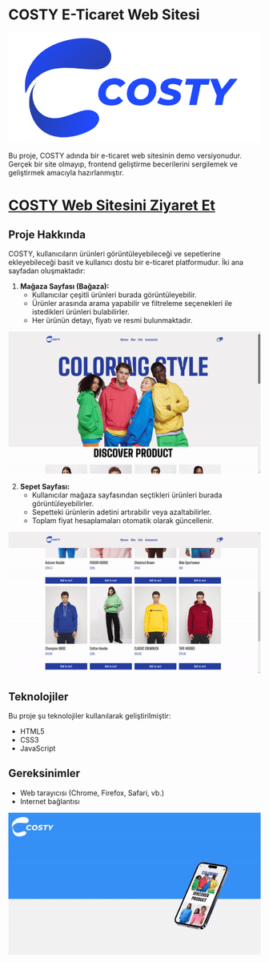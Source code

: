 # COSTY E-Ticaret Web Sitesi

![Notlar Haritası](images/logo.png)

Bu proje, COSTY adında bir e-ticaret web sitesinin demo versiyonudur. Gerçek bir site olmayıp, frontend geliştirme becerilerini sergilemek ve geliştirmek amacıyla hazırlanmıştır.

# [COSTY Web Sitesini Ziyaret Et](https://costyshop.netlify.app)

## Proje Hakkında

COSTY, kullanıcıların ürünleri görüntüleyebileceği ve sepetlerine ekleyebileceği basit ve kullanıcı dostu bir e-ticaret platformudur. İki ana sayfadan oluşmaktadır:

1. **Mağaza Sayfası (Bağaza):**
   - Kullanıcılar çeşitli ürünleri burada görüntüleyebilir.
   - Ürünler arasında arama yapabilir ve filtreleme seçenekleri ile istedikleri ürünleri bulabilirler.
   - Her ürünün detayı, fiyatı ve resmi bulunmaktadır.
 
![Notlar Haritası](images/gif-1.gif)

2. **Sepet Sayfası:**
   - Kullanıcılar mağaza sayfasından seçtikleri ürünleri burada görüntüleyebilirler.
   - Sepetteki ürünlerin adetini artırabilir veya azaltabilirler.
   - Toplam fiyat hesaplamaları otomatik olarak güncellenir.
  

![Notlar Haritası](images/gif-2.gif)

## Teknolojiler

Bu proje şu teknolojiler kullanılarak geliştirilmiştir:
- HTML5
- CSS3
- JavaScript

## Gereksinimler

- Web tarayıcısı (Chrome, Firefox, Safari, vb.)
- Internet bağlantısı


![Notlar Haritası](images/gif-3.gif)